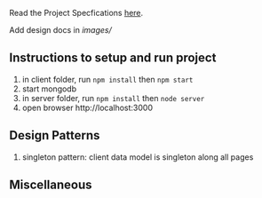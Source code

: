 Read the Project Specfications [here](https://docs.google.com/document/d/1zZjNk9cbNLz0mp_-YtyZxhMzUph97fVgCkSE4u2k5EA/edit?usp=sharing).

Add design docs in *images/*

## Instructions to setup and run project

1. in client folder, run `npm install` then `npm start`
2. start mongodb
3. in server folder, run `npm install` then `node server`
4. open browser http://localhost:3000

## Design Patterns

1. singleton pattern: client data model is singleton along all pages

## Miscellaneous
